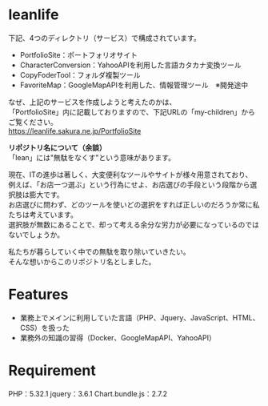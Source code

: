 # leanlife
下記、4つのディレクトリ（サービス）で構成されています。
- PortfolioSite：ポートフォリオサイト
- CharacterConversion：YahooAPIを利用した言語カタカナ変換ツール
- CopyFoderTool：フォルダ複製ツール
- FavoriteMap：GoogleMapAPIを利用した、情報管理ツール　※開発途中

なぜ、上記のサービスを作成しようと考えたのかは、  
「PortfolioSite」内に記載しておりますので、下記URLの「my-children」からご覧ください。  
<https://leanlife.sakura.ne.jp/PortfolioSite>
  
  
**リポジトリ名について（余談）**  
「lean」には"無駄をなくす"という意味があります。  

現在、ITの進歩は著しく、大変便利なツールやサイトが様々用意されており、  
例えば、「お店一つ選ぶ」という行為にせよ、お店選びの手段という段階から選択肢は膨大です。  
お店選びに問わず、どのツールを使いどの選択をすれば正しいのだろうか常に私たちは考えています。  
選択肢が無数にあることで、却って考える余分な労力が必要になっているのではないでしょうか。  

私たちが暮らしていく中での無駄を取り除いていきたい。  
そんな想いからこのリポジトリ名としました。

# Features
- 業務上でメインに利用していた言語（PHP、Jquery、JavaScript、HTML、CSS）を扱った
- 業務外の知識の習得（Docker、GoogleMapAPI、YahooAPI）

# Requirement
PHP：5.32.1
jquery：3.6.1
Chart.bundle.js：2.7.2
